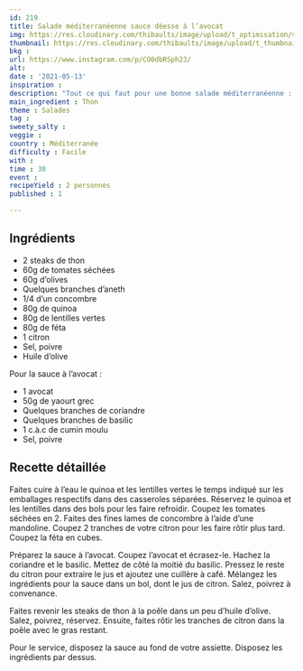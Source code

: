 ```yaml
---
id: 219
title: Salade méditerranéenne sauce déesse à l’avocat
img: https://res.cloudinary.com/thibaults/image/upload/t_optimisation/v1620896426/Recipes/20210513_salade_mediterraneenne_avocat.jpg
thumbnail: https://res.cloudinary.com/thibaults/image/upload/t_thumbnail_josie/v1620896426/Recipes/20210513_salade_mediterraneenne_avocat.jpg
bkg : 
url: https://www.instagram.com/p/CO0dbRSph2J/
alt: 
date : '2021-05-13'
inspiration : 
description: "Tout ce qui faut pour une bonne salade méditerranéenne : olives, tomates, thon, concombre."
main_ingredient : Thon
theme : Salades
tag : 
sweety_salty : 
veggie : 
country : Méditerranée
difficulty : Facile
with : 
time : 30
event : 
recipeYield : 2 personnes
published : 1

---
```


## Ingrédients
 - 2 steaks de thon
 - 60g de tomates séchées
 - 60g d’olives
 - Quelques branches d’aneth
 - 1/4 d’un concombre
 - 80g de quinoa
 - 80g de lentilles vertes
 - 80g de féta
 - 1 citron
 - Sel, poivre
 - Huile d’olive

Pour la sauce à l’avocat :
 - 1 avocat
 - 50g de yaourt grec
 - Quelques branches de coriandre
 - Quelques branches de basilic
 - 1 c.à.c de cumin moulu
 - Sel, poivre

## Recette détaillée
Faites cuire à l’eau le quinoa et les lentilles vertes le temps indiqué sur les emballages respectifs dans des casseroles séparées. Réservez le quinoa et les lentilles dans des bols pour les faire refroidir. Coupez les tomates séchées en 2. Faites des fines lames de concombre à l’aide d’une mandoline. Coupez 2 tranches de votre citron pour les faire rôtir plus tard. Coupez la féta en cubes.

Préparez la sauce à l’avocat. Coupez l’avocat et écrasez-le. Hachez la coriandre et le basilic. Mettez de côté la moitié du basilic. Pressez le reste du citron pour extraire le jus et ajoutez une cuillère à café. Mélangez les ingrédients pour la sauce dans un bol, dont le jus de citron. Salez, poivrez à convenance.

Faites revenir les steaks de thon à la poêle dans un peu d’huile d’olive. Salez, poivrez, réservez. Ensuite, faites rôtir les tranches de citron dans la poêle avec le gras restant.

Pour le service, disposez la sauce au fond de votre assiette. Disposez les ingrédients par dessus.